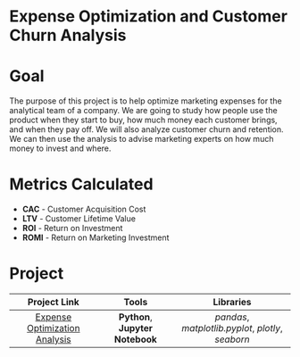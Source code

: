 # Expense Optimization and Customer Churn Analysis

# Goal
The purpose of this project is to help optimize marketing expenses for the analytical team of a company. We are going to study how people use the product when they start to buy, how much money each customer brings, and when they pay off. We will also analyze customer churn and retention. We can then use the analysis to advise marketing experts on how much money to invest and where.

# Metrics Calculated
- **CAC** - Customer Acquisition Cost
- **LTV** - Customer Lifetime Value
- **ROI** - Return on Investment
- **ROMI** - Return on Marketing Investment

# Project
| Project Link          | Tools                 | Libraries            |
|:----------------------:|:---------------------------:|:---------------------------:|
| [Expense Optimization Analysis](marketing_expense_optimization_analysis) | **Python**, **Jupyter Notebook** | *pandas*, *matplotlib.pyplot*, *plotly*, *seaborn* |
